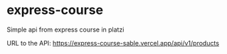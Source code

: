 # express-course
Simple api from express course in platzi

URL to the API: https://express-course-sable.vercel.app/api/v1/products
